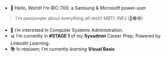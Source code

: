 - 👋 Hello, World! I’m @C-700; a Samsung & Microsoft power-user.
> I'm passionate about everything all-tech! MBTI: INFJ (🔵🟠🟢)
- 👀 I’m interested in Computer Systems Administration.
- 📊 I’m currently in **#STAGE 1** of my **Sysadmin** Career Prep; Powered by *LinkedIn Learning*.
- 📚 In reqiuem; I'm currently *_learning_* **Visual Basic**
